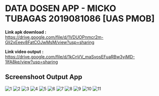 # DATA DOSEN APP - MICKO TUBAGAS 2019081086 [UAS PMOB]

**Link apk download :**\
https://drive.google.com/file/d/1VDUOPnmcr2m-Gli2xEeev8FatCOJwMsM/view?usp=sharing

**Link video output :**\
https://drive.google.com/file/d/1kCnVV_maSvosEFuaRBw3yiMD-1IfA8ke/view?usp=sharing

## Screenshoot Output App

![1](https://user-images.githubusercontent.com/54829600/179482347-dcd4f0a3-aae2-4a0a-8a25-b42c718b0f2f.jpg)
![2](https://user-images.githubusercontent.com/54829600/179482355-ccf5af82-e06f-4d68-a798-bc0766f2c6e8.jpg)
![3](https://user-images.githubusercontent.com/54829600/179482364-a106eedd-0c1a-4c15-ad1d-ada5b95ba380.jpg)
![4](https://user-images.githubusercontent.com/54829600/179482369-5a5d1088-982a-4fb3-a772-a099b08475bd.jpg)
![5](https://user-images.githubusercontent.com/54829600/179482379-192c733c-5a70-46df-85ec-c35d323ef523.jpg)
![6](https://user-images.githubusercontent.com/54829600/179482383-eacff00c-4c85-46c7-a20d-741898dcd52a.jpg)
![7](https://user-images.githubusercontent.com/54829600/179482386-8d3c0297-4d32-458f-8cfb-da6adb2d4e2d.jpg)
![8](https://user-images.githubusercontent.com/54829600/179482395-37bd543d-0ec7-441b-a81d-434cefa3b1b2.jpg)
![9](https://user-images.githubusercontent.com/54829600/179482397-c816d8f0-f8ca-46af-9eff-403afc40e2d7.jpg)
![10](https://user-images.githubusercontent.com/54829600/179482399-86794792-5586-483f-bd90-7564eadae808.jpg)
![11](https://user-images.githubusercontent.com/54829600/179482409-8e173e72-99f5-479e-b4ae-31451e3aef7a.jpg)
